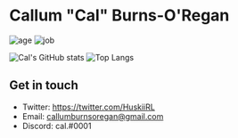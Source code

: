 # Callum "Cal" Burns-O'Regan
![age](https://img.shields.io/badge/Age-18yo-informational)
![job](https://img.shields.io/badge/Working%20as-High%20Schooler-informational)


![Cal's GitHub stats](https://github-readme-stats.vercel.app/api?username=CalRL&show_icons=true&theme=react) 
![Top Langs](https://github-readme-stats.vercel.app/api/top-langs/?username=CalRL&layout=compact&theme=react)


## Get in touch
- Twitter: https://twitter.com/HuskiiRL
- Email: callumburnsoregan@gmail.com
- Discord: cal.#0001
